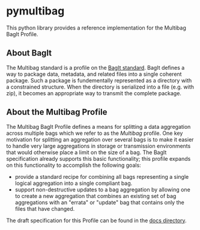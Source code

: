 # pymultibag
This python library provides a reference implementation for the
Multibag BagIt Profile.

## About BagIt

The Multibag standard is a profile on the [BagIt
standard](https://tools.ietf.org/html/draft-kunze-bagit).  BagIt
defines a way to package data, metadata, and related files into a
single coherent package.  Such a package is fundementally represented
as a directory with a constrained structure.  When the directory is
serialized into a file (e.g. with zip), it becomes an appropriate way
to transmit the complete package.

## About the Multibag Profile

The Multibag BagIt Profile defines a means for splitting a data
aggregation across multiple bags which we refer to as the _Multibag_
profile.  One key motivation for splitting an aggregation over several
bags is to make it easier to handle very large aggregations in storage
or transmission environments that would otherwise place a limit on the
size of a bag.  The BagIt specification already supports this basic
functionality; this profile expands on this functionality to
accomplish the following goals: 
   * provide a standard recipe for combining all bags representing a
     single logical aggregation into a single compliant bag. 
   * support non-destructive updates to a bag aggregation by allowing
     one to create a new aggregation that combines an existing set of
     bag aggregations with an "errata" or "update" bag that contains
     only the files that have changed. 

The draft specification for this Profile can be found in the [docs
directory](docs).


